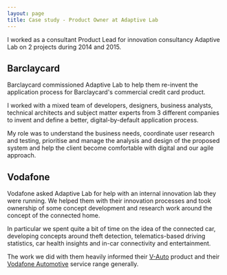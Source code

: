 ```yaml
---
layout: page
title: Case study - Product Owner at Adaptive Lab
---
```


I worked as a consultant Product Lead for innovation consultancy Adaptive Lab on 2 projects during 2014 and 2015.

## Barclaycard

Barclaycard commissioned Adaptive Lab to help them re-invent the application process for Barclaycard's commercial credit card product. 

I worked with a mixed team of developers, designers, business analysts, technical architects and subject matter experts from 3 different companies to invent and define a better, digital-by-default application process. 

My role was to understand the business needs, coordinate user research and testing, prioritise and manage the analysis and design of the proposed system and help the client become comfortable with digital and our agile approach. 

## Vodafone

Vodafone asked Adaptive Lab for help with an internal innovation lab they were running. We helped them with their innovation processes and took ownership of some concept development and research work around the concept of the connected home. 

In particular we spent quite a bit of time on the idea of the connected car, developing concepts around theft detection, telematics-based driving statistics, car health insights and in-car connectivity and entertainment.

The work we did with them heavily informed their [V-Auto](https://eshop.v.vodafone.com/uk/v-auto-1) product and their [Vodafone Automotive](https://automotive.vodafone.co.uk/) service range generally.